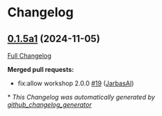 # Changelog

## [0.1.5a1](https://github.com/OpenVoiceOS/skill-ovos-parrot/tree/0.1.5a1) (2024-11-05)

[Full Changelog](https://github.com/OpenVoiceOS/skill-ovos-parrot/compare/0.1.4...0.1.5a1)

**Merged pull requests:**

- fix:allow workshop 2.0.0 [\#19](https://github.com/OpenVoiceOS/skill-ovos-parrot/pull/19) ([JarbasAl](https://github.com/JarbasAl))



\* *This Changelog was automatically generated by [github_changelog_generator](https://github.com/github-changelog-generator/github-changelog-generator)*
